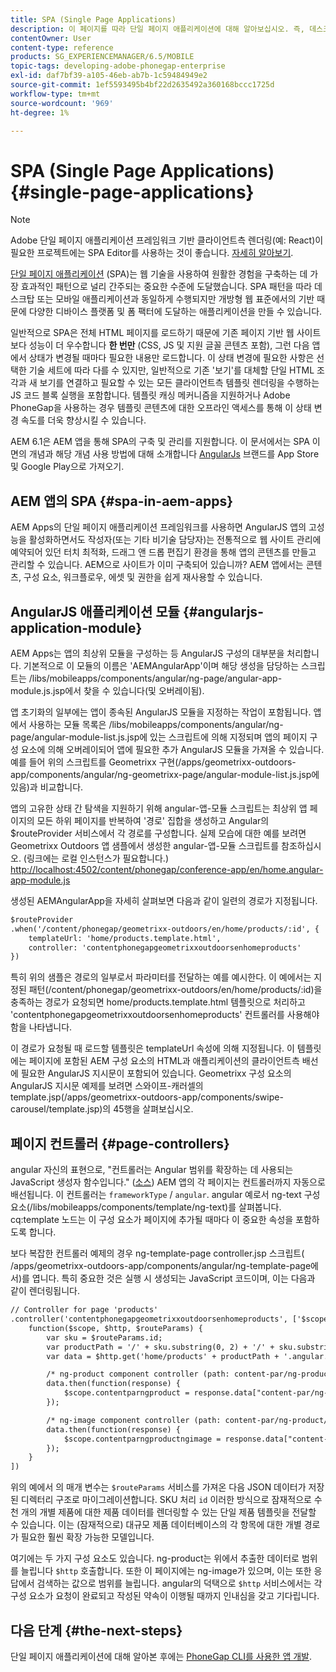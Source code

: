 ```yaml
---
title: SPA (Single Page Applications)
description: 이 페이지를 따라 단일 페이지 애플리케이션에 대해 알아보십시오. 즉, 데스크탑 또는 모바일 애플리케이션과 동일하게 수행되는 애플리케이션을 만들 수 있습니다.
contentOwner: User
content-type: reference
products: SG_EXPERIENCEMANAGER/6.5/MOBILE
topic-tags: developing-adobe-phonegap-enterprise
exl-id: daf7bf39-a105-46eb-ab7b-1c59484949e2
source-git-commit: 1ef5593495b4bf22d2635492a360168bccc1725d
workflow-type: tm+mt
source-wordcount: '969'
ht-degree: 1%

---
```


# SPA (Single Page Applications){#single-page-applications}

>[!NOTE]
>
>Adobe 단일 페이지 애플리케이션 프레임워크 기반 클라이언트측 렌더링(예: React)이 필요한 프로젝트에는 SPA Editor를 사용하는 것이 좋습니다. [자세히 알아보기](/help/sites-developing/spa-overview.md).

[단일 페이지 애플리케이션](https://en.wikipedia.org/wiki/Single-page_application) (SPA)는 웹 기술을 사용하여 원활한 경험을 구축하는 데 가장 효과적인 패턴으로 널리 간주되는 중요한 수준에 도달했습니다. SPA 패턴을 따라 데스크탑 또는 모바일 애플리케이션과 동일하게 수행되지만 개방형 웹 표준에서의 기반 때문에 다양한 디바이스 플랫폼 및 폼 팩터에 도달하는 애플리케이션을 만들 수 있습니다.

일반적으로 SPA은 전체 HTML 페이지를 로드하기 때문에 기존 페이지 기반 웹 사이트보다 성능이 더 우수합니다 **한 번만** (CSS, JS 및 지원 글꼴 콘텐츠 포함), 그런 다음 앱에서 상태가 변경될 때마다 필요한 내용만 로드합니다. 이 상태 변경에 필요한 사항은 선택한 기술 세트에 따라 다를 수 있지만, 일반적으로 기존 &#39;보기&#39;를 대체할 단일 HTML 조각과 새 보기를 연결하고 필요할 수 있는 모든 클라이언트측 템플릿 렌더링을 수행하는 JS 코드 블록 실행을 포함합니다. 템플릿 캐싱 메커니즘을 지원하거나 Adobe PhoneGap을 사용하는 경우 템플릿 콘텐츠에 대한 오프라인 액세스를 통해 이 상태 변경 속도를 더욱 향상시킬 수 있습니다.

AEM 6.1은 AEM 앱을 통해 SPA의 구축 및 관리를 지원합니다. 이 문서에서는 SPA 이면의 개념과 해당 개념 사용 방법에 대해 소개합니다 [AngularJs](https://angularjs.org/) 브랜드를 App Store 및 Google Play으로 가져오기.

## AEM 앱의 SPA {#spa-in-aem-apps}

AEM Apps의 단일 페이지 애플리케이션 프레임워크를 사용하면 AngularJS 앱의 고성능을 활성화하면서도 작성자(또는 기타 비기술 담당자)는 전통적으로 웹 사이트 관리에 예약되어 있던 터치 최적화, 드래그 앤 드롭 편집기 환경을 통해 앱의 콘텐츠를 만들고 관리할 수 있습니다. AEM으로 사이트가 이미 구축되어 있습니까? AEM 앱에서는 콘텐츠, 구성 요소, 워크플로우, 에셋 및 권한을 쉽게 재사용할 수 있습니다.

## AngularJS 애플리케이션 모듈 {#angularjs-application-module}

AEM Apps는 앱의 최상위 모듈을 구성하는 등 AngularJS 구성의 대부분을 처리합니다. 기본적으로 이 모듈의 이름은 &#39;AEMAngularApp&#39;이며 해당 생성을 담당하는 스크립트는 /libs/mobileapps/components/angular/ng-page/angular-app-module.js.jsp에서 찾을 수 있습니다(및 오버레이됨).

앱 초기화의 일부에는 앱이 종속된 AngularJS 모듈을 지정하는 작업이 포함됩니다. 앱에서 사용하는 모듈 목록은 /libs/mobileapps/components/angular/ng-page/angular-module-list.js.jsp에 있는 스크립트에 의해 지정되며 앱의 페이지 구성 요소에 의해 오버레이되어 앱에 필요한 추가 AngularJS 모듈을 가져올 수 있습니다. 예를 들어 위의 스크립트를 Geometrixx 구현(/apps/geometrixx-outdoors-app/components/angular/ng-geometrixx-page/angular-module-list.js.jsp에 있음)과 비교합니다.

앱의 고유한 상태 간 탐색을 지원하기 위해 angular-앱-모듈 스크립트는 최상위 앱 페이지의 모든 하위 페이지를 반복하여 &#39;경로&#39; 집합을 생성하고 Angular의 $routeProvider 서비스에서 각 경로를 구성합니다. 실제 모습에 대한 예를 보려면 Geometrixx Outdoors 앱 샘플에서 생성한 angular-앱-모듈 스크립트를 참조하십시오. (링크에는 로컬 인스턴스가 필요합니다.) [http://localhost:4502/content/phonegap/conference-app/en/home.angular-app-module.js](http://localhost:4502/content/phonegap/conference-app/en/home.angular-app-module.js)

생성된 AEMAngularApp을 자세히 살펴보면 다음과 같이 일련의 경로가 지정됩니다.

```xml
$routeProvider
.when('/content/phonegap/geometrixx-outdoors/en/home/products/:id', {
    templateUrl: 'home/products.template.html',
    controller: 'contentphonegapgeometrixxoutdoorsenhomeproducts'
})
```

특히 위의 샘플은 경로의 일부로서 파라미터를 전달하는 예를 예시한다. 이 예에서는 지정된 패턴(/content/phonegap/geometrixx-outdoors/en/home/products/:id)을 충족하는 경로가 요청되면 home/products.template.html 템플릿으로 처리하고 &#39;contentphonegapgeometrixxoutdoorsenhomeproducts&#39; 컨트롤러를 사용해야 함을 나타냅니다.

이 경로가 요청될 때 로드할 템플릿은 templateUrl 속성에 의해 지정됩니다. 이 템플릿에는 페이지에 포함된 AEM 구성 요소의 HTML과 애플리케이션의 클라이언트측 배선에 필요한 AngularJS 지시문이 포함되어 있습니다. Geometrixx 구성 요소의 AngularJS 지시문 예제를 보려면 스와이프-캐러셀의 template.jsp(/apps/geometrixx-outdoors-app/components/swipe-carousel/template.jsp)의 45행을 살펴보십시오.

## 페이지 컨트롤러 {#page-controllers}

angular 자신의 표현으로, &quot;컨트롤러는 Angular 범위를 확장하는 데 사용되는 JavaScript 생성자 함수입니다.&quot; ([소스](https://docs.angularjs.org/guide/controller)) AEM 앱의 각 페이지는 컨트롤러까지 자동으로 배선됩니다. 이 컨트롤러는 `frameworkType` / `angular`. angular 예로서 ng-text 구성 요소(/libs/mobileapps/components/template/ng-text)를 살펴봅니다. cq:template 노드는 이 구성 요소가 페이지에 추가될 때마다 이 중요한 속성을 포함하도록 합니다.

보다 복잡한 컨트롤러 예제의 경우 ng-template-page controller.jsp 스크립트( /apps/geometrixx-outdoors-app/components/angular/ng-template-page에서)를 엽니다. 특히 중요한 것은 실행 시 생성되는 JavaScript 코드이며, 이는 다음과 같이 렌더링됩니다.

```xml
// Controller for page 'products'
.controller('contentphonegapgeometrixxoutdoorsenhomeproducts', ['$scope', '$http', '$routeParams',
    function($scope, $http, $routeParams) {
        var sku = $routeParams.id;
        var productPath = '/' + sku.substring(0, 2) + '/' + sku.substring(0, 4) + '/' + sku;
        var data = $http.get('home/products' + productPath + '.angular.json' + cacheKiller);

        /* ng-product component controller (path: content-par/ng-product) */
        data.then(function(response) {
            $scope.contentparngproduct = response.data["content-par/ng-product"].items;
        });

        /* ng-image component controller (path: content-par/ng-product/ng-image) */
        data.then(function(response) {
            $scope.contentparngproductngimage = response.data["content-par/ng-product/ng-image"].items;
        });
    }
])
```

위의 예에서 의 매개 변수는 `$routeParams` 서비스를 가져온 다음 JSON 데이터가 저장된 디렉터리 구조로 마이그레이션합니다. SKU 처리 `id` 이러한 방식으로 잠재적으로 수천 개의 개별 제품에 대한 제품 데이터를 렌더링할 수 있는 단일 제품 템플릿을 전달할 수 있습니다. 이는 (잠재적으로) 대규모 제품 데이터베이스의 각 항목에 대한 개별 경로가 필요한 훨씬 확장 가능한 모델입니다.

여기에는 두 가지 구성 요소도 있습니다. ng-product는 위에서 추출한 데이터로 범위를 늘립니다 `$http` 호출합니다. 또한 이 페이지에는 ng-image가 있으며, 이는 또한 응답에서 검색하는 값으로 범위를 늘립니다. angular의 덕택으로 `$http` 서비스에서는 각 구성 요소가 요청이 완료되고 작성된 약속이 이행될 때까지 인내심을 갖고 기다립니다.

## 다음 단계 {#the-next-steps}

단일 페이지 애플리케이션에 대해 알아본 후에는 [PhoneGap CLI를 사용한 앱 개발](/help/mobile/phonegap-apps-pg-cli.md).
